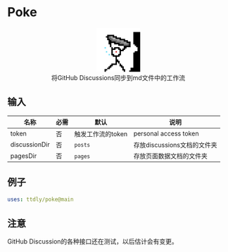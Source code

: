 # Poke
<p align="center">
<img src="logo.svg" alt="logo" width="100" height="100"/><br>
<span>将GitHub Discussions同步到md文件中的工作流</span><br>
</p>


## 输入

| 名称            | 必需  | 默认          | 说明                    |
|---------------|-----|-------------|-----------------------|
| token         | 否   | 触发工作流的token | personal access token |
| discussionDir | 否   | `posts`     | 存放discussions文档的文件夹   |
| pagesDir      | 否   | `pages`     | 存放页面数据文档的文件夹          |



## 例子

```yaml
uses: ttdly/poke@main
```

## 注意
GitHub Discussion的各种接口还在测试，以后估计会有变更。  

